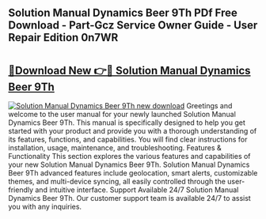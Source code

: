 ## Solution Manual Dynamics Beer 9Th PDf Free Download - Part-Gcz Service Owner Guide - User Repair Edition 0n7WR

# <h2><a href="http://bc59518.oget.top/?id=Solution+Manual+Dynamics+Beer+9Th">🔗Download New 👉🔴 Solution Manual Dynamics Beer 9Th</a></h2>

[![Solution Manual Dynamics Beer 9Th new download](https://i.imgur.com/5g1atiW.png)](http://bc59518.oget.top/?id=Solution+Manual+Dynamics+Beer+9Th)
Greetings and welcome to the user manual for your newly launched Solution Manual Dynamics Beer 9Th. This manual is specifically designed to help you get started with your product and provide you with a thorough understanding of its features, functions, and capabilities. You will find clear instructions for installation, usage, maintenance, and troubleshooting. Features & Functionality This section explores the various features and capabilities of your new Solution Manual Dynamics Beer 9Th. Solution Manual Dynamics Beer 9Th advanced features include geolocation, smart alerts, customizable themes, and multi-device syncing, all easily controlled through the user-friendly and intuitive interface. Support Available 24/7 Solution Manual Dynamics Beer 9Th. Our customer support team is available 24/7 to assist you with any inquiries.
